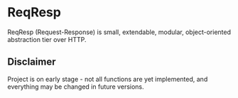 # ReqResp

ReqResp (Request-Response) is small, extendable, modular, object-oriented abstraction tier over HTTP.

## Disclaimer

Project is on early stage - not all functions are yet implemented, and everything may be changed in future versions.
